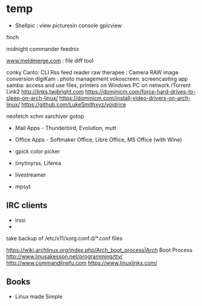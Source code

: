 # temp

- Shellpic : view picturesin console
gpicview

finch


midnight commander
feednix

www.meldmerge.com : file diff tool

conky
Canto: CLI Rss feed reader
raw therapee : Camera RAW image conversion
digiKam : photo management
vokoscreen: screencasting app
samba: access and use files, printers on Windows PC on network
rTorrent
Link2 http://links.twibright.com
https://dominicm.com/force-hard-drives-to-sleep-on-arch-linux/
https://dominicm.com/install-video-drivers-on-arch-linux/
https://github.com/LukeSmithxyz/voidrice


neofetch
xchm
xarchiver
gotop



- Mail Apps - Thunderbird, Evolution, mutt
- Office Apps - Softmaker Office, Libre Office, MS Office (with Wine)

- gpick
color picker

- tinytinyrss, Liferea
- livestreamer
- mpsyt

## IRC clients
- irssi
-



take backup of /etc/x11/xorg.conf.d/*.conf files



https://wiki.archlinux.org/index.php/Arch_boot_process|Arch Boot Process
http://www.linusakesson.net/programming/tty/
http://www.commandlinefu.com
https://www.linuxlinks.com/

## Books
- Linux made Simple
